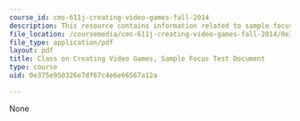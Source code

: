```yaml
---
course_id: cms-611j-creating-video-games-fall-2014
description: This resource contains information related to sample focus test document.
file_location: /coursemedia/cms-611j-creating-video-games-fall-2014/0e375e950326e7df67c4e6e66567a12a_MITCMS_611JF14_SamplObsrvr.pdf
file_type: application/pdf
layout: pdf
title: Class on Creating Video Games, Sample Focus Test Document
type: course
uid: 0e375e950326e7df67c4e6e66567a12a

---
```

None